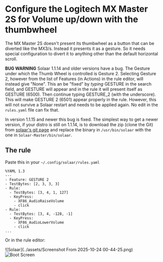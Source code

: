 # Configure the Logitech MX Master 2S for Volume up/down with the thumbwheel
The MX Master 2S doesn't present its thumbwheel as a button that can be diverted like the MX3/s.
Instead it presents it as a gesture. So it needs special configuration to divert it to anything other than the default horizontal scroll.

**BUG WARNING**
Solaar 1.1.14 and older versions have a bug. The Gesture under which the Thumb Wheel is controlled is Gesture 2. 
Selecting Gesture 2, however from the list of Features (in Actions) in the rule editor, will instead give "None". 
This an be "fixed" by *typing* GESTURE in the search field, and GESTURE will appear and in the rule it will present itself as GESTURE (6500). Then continue typing GESTURE_2 (with the underscore).
This will make GESTURE 2 (6501) appear properly in the rule. 
However, this will not survive a Solaar restart and needs to be applied again. 
No edit in the ```rules.yaml``` file can fix that.

In version 1.1.15 and newer this bug is fixed. The simplest way to get a newer version, if your distro is still on 1.1.14, is to download the zip (clone the Git) from [solaar's git page](https://github.com/pwr-Solaar/Solaar) and replace the binary in ```/usr/bin/solaar``` with the one in ```Solaar-Master/bin/solaar```.

## The rule
Paste this in your ```~/.config/solaar/rules.yaml```
~~~
%YAML 1.3
---
- Feature: GESTURE 2
- TestBytes: [2, 3, 3, 3]
- Rule:
  - TestBytes: [3, 4, 1, 127]
  - KeyPress:
    - XF86_AudioRaiseVolume
    - click
- Rule:
  - TestBytes: [3, 4, -128, -1]
  - KeyPress:
    - XF86_AudioLowerVolume
    - click
...
~~~

Or in the rule editor:

![Solaar](../assets/Screenshot From 2025-10-24 00-44-25.png)
![Boot Screen](../assets/bootscreen.jpg)
